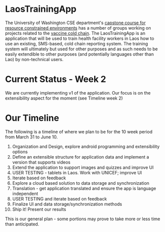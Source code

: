 LaosTrainingApp
========

The University of Washington CSE department's [capstone course for resource constrained environments](http://courses.cs.washington.edu/courses/cse481k/14sp/) has a number of groups working on projects related to the [vaccine cold chain](http://www.path.org/projects/cold-chain.php).  The LaosTrainingApp is an application that will be used to train health facility workers in Laos how to use an existing, SMS-based, cold chain reporting system.  The training system will ultimately but used for other purposes and as such needs to be easily extendible to other purposes (and potentially languages other than Lao) by non-technical users.


Current Status - Week 2
========
We are currently implementing v1 of the application.  Our focus is on the extensibility aspect for the moment (see Timeline week 2)

Our Timeline
========
The following is a timeline of where we plan to be for the 10 week period from March 31 to June 10.

1. Organization and Design, explore android programming and extensibility options
2. Define an extensible structure for application data and implement a version that supports videos
3. Extend the application to support images and quizzes and improve UI
4. USER TESTING - tablets in Laos. Work with UNICEF; improve UI
5. Iterate based on feedback
6. Explore a cloud based solution to data storage and synchronization
7. Translation - get application translated and ensure the app is language independent
8. USER TESTING and iterate based on feedback
9. Finalize UI and data storage/synchronization methods
10. Ship it!  Present our results

This is our general plan - some portions may prove to take more or less time than anticipated.
